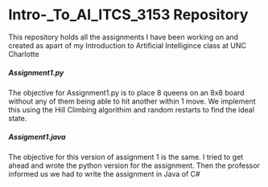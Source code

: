 # Intro-_To_AI_ITCS_3153 Repository

This repository holds all the assignments I have been working on and created as apart of my Introduction to Artificial Intelligince class at UNC Charlotte




##### **Assignment1.py**
The objective for Assignment1.py is to place 8 queens on an 8x8 board without any of them being able to hit another within 1 move. We implement this using the Hill Climbing algorithim and random restarts to find the ideal state.

##### **Assigment1.java**
The objective for this version of assignment 1 is the same. I tried to get ahead and wrote the python version for the assignment. Then the professor informed us we had to write the assignment in Java of C#